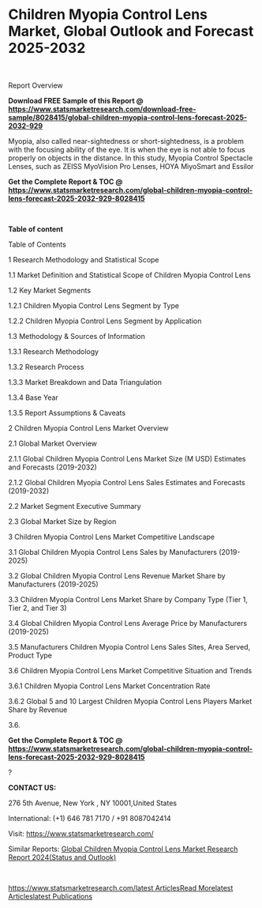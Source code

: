 <h1>Children Myopia Control Lens Market, Global Outlook and Forecast 2025-2032</h1><br/><p>Report Overview</p>
 
 
 
 <p><strong>Download FREE Sample of this Report @ <a href="https://www.statsmarketresearch.com/download-free-sample/8028415/global-children-myopia-control-lens-forecast-2025-2032-929">https://www.statsmarketresearch.com/download-free-sample/8028415/global-children-myopia-control-lens-forecast-2025-2032-929</a></strong></p>
 
 
 
 <p>Myopia, also called near-sightedness or short-sightedness, is a problem with the focusing ability of the eye. It is when the eye is not able to focus properly on objects in the distance. In this study, Myopia Control Spectacle Lenses, such as ZEISS MyoVision Pro Lenses, HOYA MiyoSmart and Essilor</p>
 
 
 
 <div><b>Get the Complete Report & TOC @ <a href="https://www.statsmarketresearch.com/global-children-myopia-control-lens-forecast-2025-2032-929-8028415">https://www.statsmarketresearch.com/global-children-myopia-control-lens-forecast-2025-2032-929-8028415</a></b></div>
 
 
 
 <p><br />
 
 <b>Table of content</b></p>
 
 
 
 <p>Table of Contents<br />
 
 1 Research Methodology and Statistical Scope<br />
 
 1.1 Market Definition and Statistical Scope of Children Myopia Control Lens<br />
 
 1.2 Key Market Segments<br />
 
 1.2.1 Children Myopia Control Lens Segment by Type<br />
 
 1.2.2 Children Myopia Control Lens Segment by Application<br />
 
 1.3 Methodology & Sources of Information<br />
 
 1.3.1 Research Methodology<br />
 
 1.3.2 Research Process<br />
 
 1.3.3 Market Breakdown and Data Triangulation<br />
 
 1.3.4 Base Year<br />
 
 1.3.5 Report Assumptions & Caveats<br />
 
 2 Children Myopia Control Lens Market Overview<br />
 
 2.1 Global Market Overview<br />
 
 2.1.1 Global Children Myopia Control Lens Market Size (M USD) Estimates and Forecasts (2019-2032)<br />
 
 2.1.2 Global Children Myopia Control Lens Sales Estimates and Forecasts (2019-2032)<br />
 
 2.2 Market Segment Executive Summary<br />
 
 2.3 Global Market Size by Region<br />
 
 3 Children Myopia Control Lens Market Competitive Landscape<br />
 
 3.1 Global Children Myopia Control Lens Sales by Manufacturers (2019-2025)<br />
 
 3.2 Global Children Myopia Control Lens Revenue Market Share by Manufacturers (2019-2025)<br />
 
 3.3 Children Myopia Control Lens Market Share by Company Type (Tier 1, Tier 2, and Tier 3)<br />
 
 3.4 Global Children Myopia Control Lens Average Price by Manufacturers (2019-2025)<br />
 
 3.5 Manufacturers Children Myopia Control Lens Sales Sites, Area Served, Product Type<br />
 
 3.6 Children Myopia Control Lens Market Competitive Situation and Trends<br />
 
 3.6.1 Children Myopia Control Lens Market Concentration Rate<br />
 
 3.6.2 Global 5 and 10 Largest Children Myopia Control Lens Players Market Share by Revenue<br />
 
 3.6.</p>
 
 
 
 <div><b>Get the Complete Report & TOC @ <a href="https://www.statsmarketresearch.com/global-children-myopia-control-lens-forecast-2025-2032-929-8028415">https://www.statsmarketresearch.com/global-children-myopia-control-lens-forecast-2025-2032-929-8028415</a></b></div>
 
 
 
 <p>? </p>
 
 
 
 <p><b>CONTACT US:</b><br />
 
 276 5th Avenue, New York , NY 10001,United States<br />
 
 International: (+1) 646 781 7170 / +91 8087042414<br />
 
 Visit: <a href="https://www.statsmarketresearch.com/">https://www.statsmarketresearch.com/</a><br />
 
 Similar Reports: <a href="https://www.statsmarketresearch.com/global-children-myopia-control-lens-forecast-2025-2032-929-8028415">Global Children Myopia Control Lens Market Research Report 2024(Status and Outlook)</a><br />
 
 <br />
 
 <a href="https://gyeongbokgung.com">https://www.statsmarketresearch.com/</a><a href="https://hallyeomaritime.com">latest Articles</a><a href="https://jingwansa.com">Read More</a><a href="https://nguoiviet.jp/">latest Articles</a><a href="https://www.intelmarketresearch.com/">latest Publications</a></p>